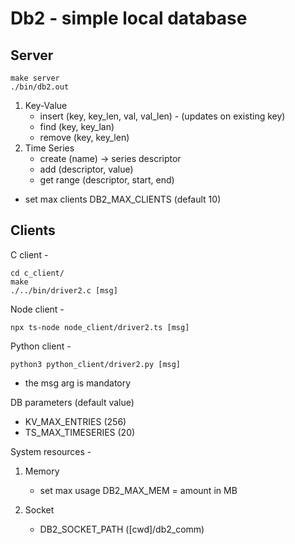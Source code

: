 # Db2 - simple local database

## Server
```
make server
./bin/db2.out
```

1. Key-Value
    - insert (key, key_len, val, val_len) - (updates on existing key)
    - find (key, key_lan)
    - remove (key, key_len)
2. Time Series
    - create (name) -> series descriptor
    - add (descriptor, value)
    - get range (descriptor, start, end)

- set max clients DB2_MAX_CLIENTS (default 10)

## Clients

C client - 
```
cd c_client/
make
./../bin/driver2.c [msg]
``` 
Node client - 
```
npx ts-node node_client/driver2.ts [msg]
```
Python client - 
```
python3 python_client/driver2.py [msg]
```
* the msg arg is mandatory

DB parameters (default value)
- KV_MAX_ENTRIES (256)
- TS_MAX_TIMESERIES (20)

System resources - 
1. Memory
    - set max usage DB2_MAX_MEM = amount in MB
    
2. Socket
    - DB2_SOCKET_PATH ([cwd]/db2_comm)



     

